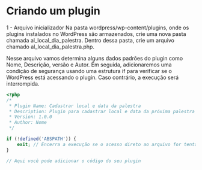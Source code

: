 # Criando um plugin
1 - Arquivo inicializador
Na pasta wordpress/wp-content/plugins, onde os plugins instalados no WordPress são armazenados, crie uma nova pasta chamada al_local_dia_palestra. Dentro dessa pasta, crie um arquivo chamado al_local_dia_palestra.php.

Nesse arquivo vamos determina alguns dados padrões do plugin como Nome, Descrição, versão e Autor. Em seguida, adicionaremos uma condição de segurança usando uma estrutura if para verificar se o WordPress está acessando o plugin. Caso contrário, a execução será interrompida.
```php
<?php
/*
 * Plugin Name: Cadastrar local e data da palestra
 * Description: Plugin para cadastrar local e data da próxima palestra realizada pela Alura
 * Version: 1.0.0
 * Author: Nome
 */

if (!defined('ABSPATH')) {
    exit; // Encerra a execução se o acesso direto ao arquivo for tentado
}

// Aqui você pode adicionar o código do seu plugin
```




